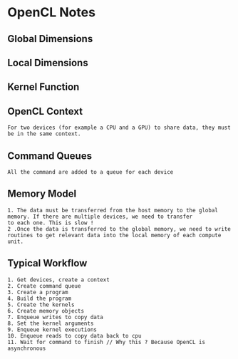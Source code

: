 # OpenCL Notes

## Global Dimensions
## Local Dimensions
## Kernel Function
## OpenCL Context
    For two devices (for example a CPU and a GPU) to share data, they must be in the same context.
## Command Queues
    All the command are added to a queue for each device

## Memory Model
    1. The data must be transferred from the host memory to the global memory. If there are multiple devices, we need to transfer
    to each one. This is slow !
    2 .Once the data is transferred to the global memory, we need to write routines to get relevant data into the local memory of each compute unit.

## Typical Workflow
    1. Get devices, create a context
    2. Create command queue
    3. Create a program
    4. Build the program
    5. Create the kernels
    6. Create memory objects
    7. Enqueue writes to copy data
    8. Set the kernel arguments
    9. Enqueue kernel executions
    10. Enqueue reads to copy data back to cpu
    11. Wait for command to finish // Why this ? Because OpenCL is asynchronous